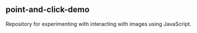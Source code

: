 point-and-click-demo
--------------------

Repository for experimenting with interacting with images using JavaScript. 
